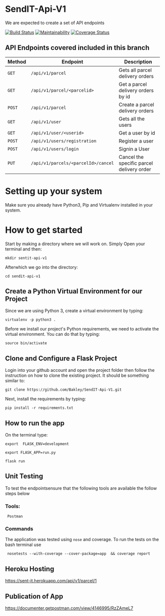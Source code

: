 # SendIT-Api-V1
We are expected to create a set of API endpoints

[![Build Status](https://travis-ci.org/Bakley/SendIT-Api-V1.svg?branch=develop)](https://travis-ci.org/Bakley/SendIT-Api-V1)
[![Maintainability](https://api.codeclimate.com/v1/badges/a078df0f9b3d7e6aa7ef/maintainability)](https://codeclimate.com/github/Bakley/SendIT-Api-V1/maintainability)
[![Coverage Status](https://coveralls.io/repos/github/Bakley/SendIT-Api-V1/badge.svg?branch=ch-work-on-failing-travis-161947687)](https://coveralls.io/github/Bakley/SendIT-Api-V1?branch=ch-work-on-failing-travis-161947687)

## API Endpoints covered included in this branch


| Method        |       Endpoint                        |         Description                           |
| ------------- |       -------------                   |         -------------                         |
| `GET`         | `/api/v1/parcel`                      |   Gets all parcel delivery orders             |
| `GET`         | `/api/v1/parcel/<parcelid>`           |   Get a parcel delivery orders by id          |
| `POST`        | `/api/v1/parcel`                      |   Create a parcel delivery orders             |
| `GET`         | `/api/v1/user`                        |   Gets all the users                          |
| `GET`         | `/api/v1/user/<userid>`               |   Get a user by id                            |
| `POST`        | `/api/v1/users/registration`          |   Register a user                             |
| `POST`        | `/api/v1/users/login`                 |   Signin a User                               |
| `PUT`         | `/api/v1/parcels/<parcelId>/cancel`   |   Cancel the specific parcel delivery order   |


# Setting up your system

Make sure you already have Python3, Pip and Virtualenv installed in your system.

# How to get started

Start by making a directory where we will work on. Simply Open your terminal and then:

```
mkdir sentit-api-v1
```

Afterwhich we go into the directory:

```
cd sendit-api-v1
```

## Create a Python Virtual Environment for our Project

Since we are using Python 3, create a virtual environment by typing:

```
virtualenv -p python3 .
```

Before we install our project's Python requirements, we need to activate the virtual environment. You can do that by typing:

```
source bin/activate
```

## Clone and Configure a Flask Project

Login into your github account and open the project folder then follow the instruction on how to clone the existing project. It should be something similar to:

```
git clone https://github.com/Bakley/SendIT-Api-V1.git
```

Next, install the requirements by typing:

```
pip install -r requirements.txt
```

## How to run the app

On the terminal type:

```
export 	FLASK_ENV=development
```

```
export FLASK_APP=run.py
```

```
flask run
```

## Unit Testing
To test the endpointsensure that the following tools are available the follow steps below
   ### Tools:
     Postman
     
### Commands
  The application was tested using `nose` and coverage. To run the tests on the bash terminal use
     
     nosetests --with-coverage --cover-package=app  && coverage report

## Heroku Hosting

https://sent-it.herokuapp.com/api/v1/parcel/1

## Publication of App

https://documenter.getpostman.com/view/4146995/RzZAmeL7
